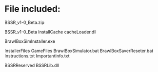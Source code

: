 # File included:

BSSR_v1-0_Beta.zip

 BSSR_v1-0_Beta
   InstallCache
   cacheLoader.dll
  
   BrawlBoxSimInstaller.exe

  InstallerFiles
   GameFiles
    BrawlBoxSimulator.bat
    BrawlBoxSaverReseter.bat
    Instructions.txt
    ImportantInfo.txt

   BSSRReserved
     BSSRLib.dll

